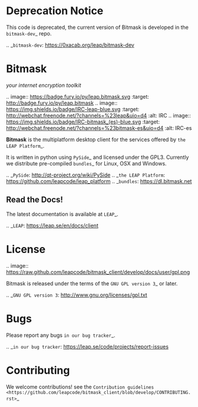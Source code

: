 Deprecation Notice
==================

This code is deprecated, the current version of Bitmask is developed in the `bitmask-dev`_ repo.

.. _`bitmask-dev`: https://0xacab.org/leap/bitmask-dev

Bitmask
=======

*your internet encryption toolkit*

.. image:: https://badge.fury.io/py/leap.bitmask.svg
    :target: http://badge.fury.io/py/leap.bitmask
.. image:: https://img.shields.io/badge/IRC-leap-blue.svg
   :target: http://webchat.freenode.net/?channels=%23leap&uio=d4
   :alt: IRC
.. image:: https://img.shields.io/badge/IRC-bitmask_(es)-blue.svg
   :target: http://webchat.freenode.net/?channels=%23bitmask-es&uio=d4
   :alt: IRC-es

**Bitmask** is the multiplatform desktop client for the services offered by
`the LEAP Platform`_.

It is written in python using `PySide`_ and licensed under the GPL3.
Currently we distribute pre-compiled `bundles`_ for Linux, OSX and Windows.

.. _`PySide`: http://qt-project.org/wiki/PySide
.. _`the LEAP Platform`: https://github.com/leapcode/leap_platform
.. _`bundles`: https://dl.bitmask.net


Read the Docs!
------------------

The latest documentation is available at `LEAP`_.

.. _`LEAP`: https://leap.se/en/docs/client


License
=======

.. image:: https://raw.github.com/leapcode/bitmask_client/develop/docs/user/gpl.png

Bitmask is released under the terms of the `GNU GPL version 3`_ or later.

.. _`GNU GPL version 3`: http://www.gnu.org/licenses/gpl.txt

Bugs
====

Please report any bugs `in our bug tracker`_.

.. _`in our bug tracker`: https://leap.se/code/projects/report-issues 

Contributing
============

We welcome contributions! see  the `Contribution guidelines
<https://github.com/leapcode/bitmask_client/blob/develop/CONTRIBUTING.rst>`_

